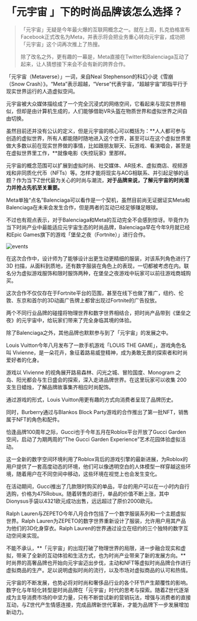 # 「元宇宙 」下的时尚品牌该怎么选择？

> 「元宇宙」无疑是今年最火爆的互联网概念之一。就在上周，扎克伯格宣布Facebook正式改名为Meta，并表示将会把业务重心转向元宇宙，成功把「元宇宙」这个词再次推上了热搜。
>
> 除了改名之外，更有趣的一幕是，Meta直接在Twitter和Balenciaga互动了起来，让人猜想接下来会不会有新的跨界合作。

「元宇宙（Metaverse）」一词，来自Neal Stephenson的科幻小说《雪崩（Snow Crash）》。“Meta”表示超越，“Verse”代表宇宙，“超越宇宙”即指平行于现实世界运行的人造虚拟空间。

元宇宙被大众媒体描绘成了一个完全沉浸式的网络空间，它看起来与现实世界相似，但却是由计算机生成的，人们能够借助VR头盔在物质世界和虚拟世界之间自由切换。

虽然目前还并没有公认的定义，但是元宇宙的核心可以概括为：**人人都可参与创造的虚拟世界，所有人都能随时随地进入这个世界，甚至可以在这个虚拟世界里做大多数以前在现实世界做的事情，比如跟朋友聊天、玩游戏、看演唱会，甚至是在虚拟世界里工作，**就像电影《失控玩家》里那样。

元宇宙的概念范围可以扩展到虚拟时尚、社交媒体、AR技术、虚拟商店、视频游戏和非同质化代币（NFTs）等。怎样才能将现实与ACG相联系、并引起足够的话题？作为当下Z世代最为关心的时尚与潮流，**对于品牌来说，了解元宇宙的时尚潜力并抢占先机至关重要。**

Meta单独“点名”Balenciaga可以看作是一个契机，虽然目前尚无证据证实Meta和 Balenciaga在未来会发生合作，但是两者的互动已经足够赚足眼球。

不过也有观点表示，对于Balenciaga和Meta的互动完全不会感到惊讶。毕竟作为当下时尚产业中最能适应元宇宙生态的时尚品牌，Balenciaga早在今年9月就已经和Epic Games旗下的游戏「堡垒之夜（Fortnite）」进行合作。

![events](https://p9.toutiaoimg.com/origin/tos-cn-i-qvj2lq49k0/2b3ec665a8a54d3c9c2a3241b02446a3?from=pc)

在这次合作中，设计师为了能够设计出更生动更精细的服装，对该系列角色进行了 3D 扫描，从面料到质地，还有数字服装在角色上的表现，一切都被考虑在内。联名分为虚拟游戏服饰和限时服饰两种，在堡垒之夜游戏中玩家可以前往游戏商城购买。

这次合作不仅仅存在于Fortnite平台的范围，甚至在线下也做了推广，纽约、伦敦、东京和首尔的3D动画广告牌上都曾出现过Fortnite的广告投放。

两个不同行业品牌的碰撞将物理世界和数字世界相结合，把时尚产品带到《堡垒之夜》的元宇宙中，给玩家们带来了完全身临其境的体验。

除了Balenciaga之外，其他品牌也默默参与到了「元宇宙」的发展之中。

Louis Vuitton今年八月发布了一款手机游戏「LOUIS THE GAME」，游戏角色名叫 Vivienne，是一朵花卉，象征着路易威登精神，成为勇敢无畏的探索者和时尚爱好者的化身。

游戏以 Vivienne 的视角展开路易森林、闪光之城、冒险国度、Monogram 之岛、阳光都会与生日盛会的探索，深入走进品牌世界。在这里玩家可以收集 200 支生日蜡烛，了解品牌故事集齐相应时尚配饰。

通过游戏的形式，Louis Vuitton用更有趣的方式向消费者呈现了品牌历史。

同时，Burberry通过与Blankos Block Party游戏的合作推出了第一批NFT，销售属于NFT的角色和配件。

恰逢品牌100周年之际，Gucci也于今年五月在Roblox平台开放了Gucci Garden空间，启动了为期两周的“The Gucci Garden Experience”艺术花园体验虚拟活动。

这一全新的数字空间环境利用了Roblox背后的游戏引擎的最新进展，为Roblox的用户提供了一套高度动态的环境，他们可以像透明空白的人体模型一样穿越这些环境，随着用户在不同空间中移动，这些环境在视觉上也会发生变化。

在活动期间，Gucci推出了几款限时购买的单品，平台的用户可以在一小时内自行选购，价格为475Robux。随着转售的进行，单品的价值不断上涨，其中Dionysus手袋以4321欧元成功出售，远远超过了原价2000欧元。

Ralph Lauren与ZEPETO今年八月合作包括了一个数字服装系列和一个主题虚拟世界。Ralph Lauren为ZEPETO的数字世界重新设计了服装，允许用户用其产品为他们的3D化身穿衣。Ralph Lauren的世界通过设立在纽约的三个独特的数字互动空间来实现。

不能不承认，**「元宇宙」的出现打破了物理世界的局限，进一步融合现实和虚拟，带来了全新的互动体验和生活方式，也为时尚产业带来了新的发展方向。**时尚界的高奢品牌也开始向元宇宙迈出步伐，主动和NFT等虚拟时尚品牌合作进行虚拟商品的生产。足以说明虚拟时尚的流行，以及市场对虚拟商品的认可和热情。

元宇宙的不断发展，也势必将对时尚和奢侈品行业的各个环节产生颠覆性的影响。数字化与年轻化转型是时尚品牌在「元宇宙」时代的思考与探索。随着Z世代逐渐成为主导消费市场的中坚力量，只有不断尝试新的营销玩法，增强与消费者的直接互动，与Z世代产生情感连接，完成品牌新世代革新，才能为品牌下一步发展增加新动力。